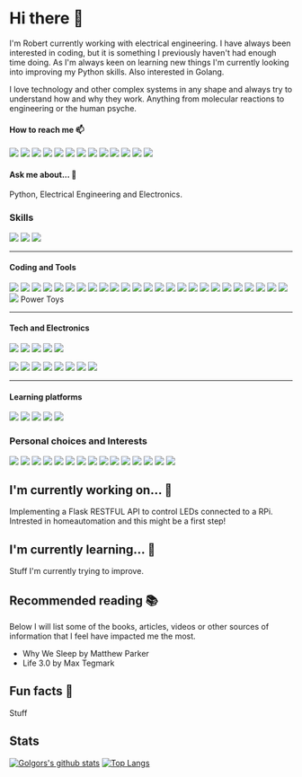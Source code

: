 <!--
[![Header](https://raw.githubusercontent.com/MartinHeinz/<OWNER>/<OWNER>/readme_header.png "Header")](https://some-url.dev/)
-->

# Hi there 👋

I'm Robert currently working with electrical engineering. I have always been interested in coding, but it is something I previously haven't had enough time doing. As I'm always keen on learning new things I'm currently looking into improving my Python skills. Also interested in Golang.

I love technology and other complex systems in any shape and always try to understand how and why they work. Anything from molecular reactions to engineering or the human psyche.

<!--
Fiverr, Topcoder, Facebook, hackaday, freelancer,
-->

#### How to reach me 📫

[![](https://img.shields.io/badge/LinkedIn-informational?style=flat&logo=linkedin&logoColor=white&color=4788ba)](https://www.linkedin.com/in/robert-nystroem/)
[![](https://img.shields.io/badge/StackOverflow-informational?style=flat&logo=stackoverflow&logoColor=white&color=FE7A16)](https://stackoverflow.com/users/7615664/robert-nystr%c3%b6m)
[![](https://img.shields.io/badge/Upwork-informational?style=flat&logo=upwork&logoColor=white&color=6FDA44)](https://www.upwork.com/freelancers/~012c3e43b00e8e2eb2?viewMode=1)
[![](https://img.shields.io/badge/Steam-informational?style=flat&logo=steam&logoColor=white&color=000000)](https://store.steampowered.com/)
[![](https://img.shields.io/badge/Github-informational?style=flat&logo=github&logoColor=white&color=181717)](https://github.com/golgor/)
[![](https://img.shields.io/badge/Medium-informational?style=flat&logo=medium&logoColor=white&color=12100E)](https://medium.com/@golgafrincham_94223)
[![](https://img.shields.io/badge/Facebook-informational?style=flat&logo=facebook&logoColor=white&color=1877F2)](https://www.facebook.com/Golgor86)
[![](https://img.shields.io/badge/Twitter-informational?style=flat&logo=twitter&logoColor=white&color=1DA1F2)](https://twitter.com/Golgor_86)
[![](https://img.shields.io/badge/Discord-informational?style=flat&logo=discord&logoColor=white&color=7289DA)](https://discord.com/)
[![](https://img.shields.io/badge/Slack-informational?style=flat&logo=kickstarter&logoColor=white&color=4A154B)](https://slack.com/)
[![](https://img.shields.io/badge/Codewars-informational?style=flat&logo=codewars&logoColor=white&color=AD2C27)](https://www.codewars.com/users/golgor)
[![](https://img.shields.io/badge/Duolingo-informational?style=flat&logo=duolingo&logoColor=white&color=58CC02)](https://www.duolingo.com/)
[![](https://img.shields.io/badge/Kickstarter-informational?style=flat&logo=kickstarter&logoColor=white&color=05CE78)](https://www.kickstarter.com/)


#### Ask me about... 💬
Python, Electrical Engineering and Electronics.

<!--
https://simpleicons.org/
https://shields.io/
-->

### Skills
![](https://img.shields.io/badge/Good_knowledge-informational?style=flat&color=4788ba)
![](https://img.shields.io/badge/Acquainted_with-informational?style=flat&color=369c3b)
![](https://img.shields.io/badge/Want_to_learn-informational?style=flat&color=c93622)

---

#### Coding and Tools
![](https://img.shields.io/badge/Code-Latex-informational?style=flat&logo=latex&logoColor=white&color=4788ba)
![](https://img.shields.io/badge/Code-Python-informational?style=flat&logo=python&logoColor=white&color=4788ba)
![](https://img.shields.io/badge/Code-Embedded_C-informational?style=flat&logo=c&logoColor=white&color=4788ba)
![](https://img.shields.io/badge/Code-Keras-informational?style=flat&logo=Keras&logoColor=white&color=369c3b)
![](https://img.shields.io/badge/Code-Tensorflow-informational?style=flat&logo=Tensorflow&logoColor=white&color=369c3b)
![](https://img.shields.io/badge/Code-Pandas-informational?style=flat&logo=pandas&logoColor=white&color=369c3b)
![](https://img.shields.io/badge/Tech-Postman-informational?style=flat&logo=postman&logoColor=white&color=369c3b)
![](https://img.shields.io/badge/Code-Go-informational?style=flat&logo=go&logoColor=white&color=c93622)
![](https://img.shields.io/badge/Code-MySQL-informational?style=flat&logo=mysql&logoColor=white&color=c93622)
![](https://img.shields.io/badge/Code-SQLite-informational?style=flat&logo=sqlite&logoColor=white&color=c93622)
![](https://img.shields.io/badge/Code-Flask-informational?style=flat&logo=flask&logoColor=white&color=c93622)
![](https://img.shields.io/badge/Code-MongoDB-informational?style=flat&logo=mongodb&logoColor=white&color=c93622)
![](https://img.shields.io/badge/Editor-VS_Code-informational?style=flat&logo=visual-studio-code&logoColor=white&color=4788ba)
![](https://img.shields.io/badge/Tools-Git-informational?style=flat&logo=git&logoColor=white&color=4788ba)
![](https://img.shields.io/badge/Tools-Jira-informational?style=flat&logo=jira&logoColor=white&color=369c3b)
![](https://img.shields.io/badge/Tools-Confluence-informational?style=flat&logo=confluence&logoColor=white&color=369c3b)
![](https://img.shields.io/badge/Tools-Bitbucket-informational?style=flat&logo=bitbucket&logoColor=white&color=369c3b)
![](https://img.shields.io/badge/Tools-PyPI-informational?style=flat&logo=pypi&logoColor=white&color=369c3b)
![](https://img.shields.io/badge/Tools-Jupyter-informational?style=flat&logo=jupyter&logoColor=white&color=369c3b)
![](https://img.shields.io/badge/Tools-Anaconda-informational?style=flat&logo=anaconda&logoColor=white&color=369c3b)
![](https://img.shields.io/badge/Microsoft-Teams-informational?style=flat&logo=microsoft-teams&logoColor=white&color=4788ba)
![](https://img.shields.io/badge/Microsoft-Word-informational?style=flat&logo=microsoft-word&logoColor=white&color=4788ba)
![](https://img.shields.io/badge/Microsoft-Excel-informational?style=flat&logo=microsoft-excel&logoColor=white&color=4788ba)
![](https://img.shields.io/badge/Microsoft-Powerpoint-informational?style=flat&logo=microsoft-powerpoint&logoColor=white&color=4788ba)
![](https://img.shields.io/badge/Tools-Docker-informational?style=flat&logo=docker&logoColor=white&color=c93622)
![](https://img.shields.io/badge/Tools-Kubernetes-informational?style=flat&logo=kubernetes&logoColor=white&color=c93622)
Power Toys

---

#### Tech and Electronics

![](https://img.shields.io/badge/Tech-NFC-informational?style=flat&logo=nfc&logoColor=white&color=369c3b)
![](https://img.shields.io/badge/Tech-Bluetooth-informational?style=flat&logo=bluetooth&logoColor=white&color=369c3b)
![](https://img.shields.io/badge/Tech-Raspberry_Pi-informational?style=flat&logo=raspberry-pi&logoColor=white&color=4788ba)
![](https://img.shields.io/badge/Tools-Arduino-informational?style=flat&logo=arduino&logoColor=white&color=4788ba)
![](https://img.shields.io/badge/Tools-Sparkfun-informational?style=flat&logo=Sparkfun&logoColor=white&color=4788ba)

![](https://img.shields.io/badge/Cloud-Amazon_AWS-informational?style=flat&logo=amazon-aws&logoColor=white&color=369c3b)
![](https://img.shields.io/badge/Cloud-Google_Cloud-informational?style=flat&logo=google-cloud&logoColor=white&color=369c3b)
![](https://img.shields.io/badge/OS-WSL-informational?style=flat&logo=ubuntu&logoColor=white&color=4788ba)
![](https://img.shields.io/badge/OS-Debian-informational?style=flat&logo=debian&logoColor=white&color=4788ba)
![](https://img.shields.io/badge/OS-Ubuntu-informational?style=flat&logo=ubuntu&logoColor=white&color=4788ba)
![](https://img.shields.io/badge/OS-Windows-informational?style=flat&logo=windows&logoColor=white&color=4788ba)
![](https://img.shields.io/badge/Shell-Bash-informational?style=flat&logo=windows&logoColor=white&color=4788ba)
[![](https://img.shields.io/badge/Shell-Starship-informational?style=flat&logo=linux&logoColor=white&color=4788ba)](https://starship.rs/)

---

#### Learning platforms

![](https://img.shields.io/badge/Learning-Udemy-informational?style=flat&logo=udemy&logoColor=white&color=4788ba)
![](https://img.shields.io/badge/Learning-Skillshare-informational?style=flat&logo=skillshare&logoColor=white&color=4788ba)
![](https://img.shields.io/badge/Learning-Codecademy-informational?style=flat&logo=codecademy&logoColor=white&color=4788ba)
![](https://img.shields.io/badge/Learning-Khan_Academy-informational?style=flat&logo=khan-academy&logoColor=white&color=4788ba)
![](https://img.shields.io/badge/Learning-Coursera-informational?style=flat&logo=coursera&logoColor=white&color=369c3b)

### Personal choices and Interests
![](https://img.shields.io/badge/Overleaf-informational?style=flat&logo=overleaf&logoColor=white&color=47A141)
![](https://img.shields.io/badge/Google-informational?style=flat&logo=google&logoColor=white&color=4285F4)
![](https://img.shields.io/badge/Spotify-informational?style=flat&logo=spotify&logoColor=white&color=1ED760)
![](https://img.shields.io/badge/Android-informational?style=flat&logo=android&logoColor=white&color=3DDC84)
![](https://img.shields.io/badge/Evernote-informational?style=flat&logo=evernote&logoColor=white&color=00A82D)
![](https://img.shields.io/badge/Dashlane-informational?style=flat&logo=dashlane&logoColor=white&color=007C97)
![](https://img.shields.io/badge/Coinbase-informational?style=flat&logo=coinbase&logoColor=white&color=0667D0)
![](https://img.shields.io/badge/VLC-informational?style=flat&logo=vlc-media-player&logoColor=white&color=FF8800)
![](https://img.shields.io/badge/Google_assistant-informational?style=flat&logo=Google-assistant&logoColor=white&color=4285F4)
![](https://img.shields.io/badge/Filezilla-informational?style=flat&logo=filezilla&logoColor=white&color=BF0000)
![](https://img.shields.io/badge/Windows-informational?style=flat&logo=windows&logoColor=white&color=0078D6)
![](https://img.shields.io/badge/WSL-informational?style=flat&logo=ubuntu&logoColor=white&color=FCC624)
![](https://img.shields.io/badge/Google_drive-informational?style=flat&logo=google-drive&logoColor=white&color=4285F4)
![](https://img.shields.io/badge/SpaceX-informational?style=flat&logo=spacex&logoColor=white&color=000000)
![](https://img.shields.io/badge/Husqvarna-informational?style=flat&logo=husqvarna&logoColor=white&color=273A60)


<!--
**golgor/golgor** is a ✨ _special_ ✨ repository because its `README.md` (this file) appears on your GitHub profile.

More info at:
https://github.com/anuraghazra/github-readme-stats#github-stats-card

Available themes:
dark, radical, merko, gruvbox, tokyonight, onedark, cobalt, synthwave, highcontrast, dracula

Markdown guide:
https://guides.github.com/features/mastering-markdown/

Here are some ideas to get you started:

- 👯 I’m looking to collaborate on ...
- 🤔 I’m looking for help with ...
- 😄 Pronouns: ...
-->

## I'm currently working on... 🔭
Implementing a Flask RESTFUL API to control LEDs connected to a RPi. Intrested in homeautomation and this might be a first step!

## I'm currently learning... 🌱
Stuff I'm currently trying to improve.

## Recommended reading 📚
Below I will list some of the books, articles, videos or other sources of information that I feel have impacted me the most.

* Why We Sleep by Matthew Parker
* Life 3.0 by Max Tegmark

## Fun facts 🤣
Stuff

## Stats
[![Golgors's github stats](https://github-readme-stats.vercel.app/api?username=golgor&show_icons=true&theme=gruvbox)](https://github.com/golgor)
[![Top Langs](https://github-readme-stats.vercel.app/api/top-langs/?username=golgor&hide=tex)](https://github.com/golgor)

